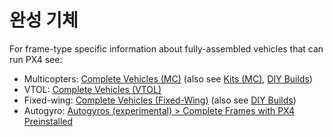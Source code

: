 # 완성 기체

For frame-type specific information about fully-assembled vehicles that can run PX4 see:

- Multicopters: [Complete Vehicles (MC)](../complete_vehicles_mc/index.md) (also see [Kits (MC)](../frames_multicopter/kits.md), [DIY Builds](../frames_multicopter/diy_builds.md))
- VTOL: [Complete Vehicles (VTOL)](../complete_vehicles_vtol/index.md)
- Fixed-wing: [Complete Vehicles (Fixed-Wing)](../complete_vehicles_fw/index.md) (also see [DIY Builds](../frames_plane/diy_builds.md))
- Autogyro: [Autogyros (experimental) > Complete Frames with PX4 Preinstalled](../frames_autogyro/index.md#complete-frames-with-px4-preinstalled)
